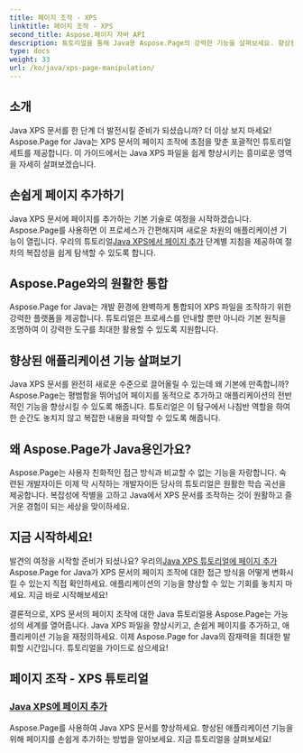 ```yaml
---
title: 페이지 조작 - XPS
linktitle: 페이지 조작 - XPS
second_title: Aspose.페이지 자바 API
description: 튜토리얼을 통해 Java용 Aspose.Page의 강력한 기능을 살펴보세요. 향상된 애플리케이션 기능을 위해 페이지를 쉽게 추가하여 Java XPS 문서를 향상시키십시오.
type: docs
weight: 33
url: /ko/java/xps-page-manipulation/
---
```


## 소개

Java XPS 문서를 한 단계 더 발전시킬 준비가 되셨습니까? 더 이상 보지 마세요! Aspose.Page for Java는 XPS 문서의 페이지 조작에 초점을 맞춘 포괄적인 튜토리얼 세트를 제공합니다. 이 가이드에서는 Java XPS 파일을 쉽게 향상시키는 흥미로운 영역을 자세히 살펴보겠습니다.

## 손쉽게 페이지 추가하기

 Java XPS 문서에 페이지를 추가하는 기본 기술로 여정을 시작하겠습니다. Aspose.Page를 사용하면 이 프로세스가 간편해지며 새로운 차원의 애플리케이션 기능이 열립니다. 우리의 튜토리얼[Java XPS에서 페이지 추가](./add-page/) 단계별 지침을 제공하여 절차의 복잡성을 쉽게 탐색할 수 있도록 합니다.

## Aspose.Page와의 원활한 통합

Aspose.Page for Java는 개발 환경에 완벽하게 통합되어 XPS 파일을 조작하기 위한 강력한 플랫폼을 제공합니다. 튜토리얼은 프로세스를 안내할 뿐만 아니라 기본 원칙을 조명하여 이 강력한 도구를 최대한 활용할 수 있도록 지원합니다.

## 향상된 애플리케이션 기능 살펴보기

Java XPS 문서를 완전히 새로운 수준으로 끌어올릴 수 있는데 왜 기본에 만족합니까? Aspose.Page는 평범함을 뛰어넘어 페이지를 동적으로 추가하고 애플리케이션의 전반적인 기능을 향상시킬 수 있도록 해줍니다. 튜토리얼은 이 탐구에서 나침반 역할을 하여 한 순간도 놓치지 않고 복잡한 내용을 파악할 수 있도록 해줍니다.

## 왜 Aspose.Page가 Java용인가요?

Aspose.Page는 사용자 친화적인 접근 방식과 비교할 수 없는 기능을 자랑합니다. 숙련된 개발자이든 이제 막 시작하는 개발자이든 당사의 튜토리얼은 원활한 학습 곡선을 제공합니다. 복잡성에 작별을 고하고 Java에서 XPS 문서를 조작하는 것이 원활하고 즐거운 경험이 되는 세상을 맞이하세요.

## 지금 시작하세요!

 발견의 여정을 시작할 준비가 되셨나요? 우리의[Java XPS 튜토리얼에 페이지 추가](./add-page/) Aspose.Page for Java가 XPS 문서의 페이지 조작에 대한 접근 방식을 어떻게 변화시킬 수 있는지 직접 확인하세요. 애플리케이션의 기능을 향상할 수 있는 기회를 놓치지 마세요. 지금 바로 시작해보세요!

결론적으로, XPS 문서의 페이지 조작에 대한 Java 튜토리얼용 Aspose.Page는 가능성의 세계를 열어줍니다. Java XPS 파일을 향상시키고, 손쉽게 페이지를 추가하고, 애플리케이션 기능을 재정의하세요. 이제 Aspose.Page for Java의 잠재력을 최대한 발휘할 시간입니다. 튜토리얼을 가이드로 삼으세요!
## 페이지 조작 - XPS 튜토리얼
### [Java XPS에 페이지 추가](./add-page/)
Aspose.Page를 사용하여 Java XPS 문서를 향상하세요. 향상된 애플리케이션 기능을 위해 페이지를 손쉽게 추가하는 방법을 알아보세요. 지금 튜토리얼을 살펴보세요!